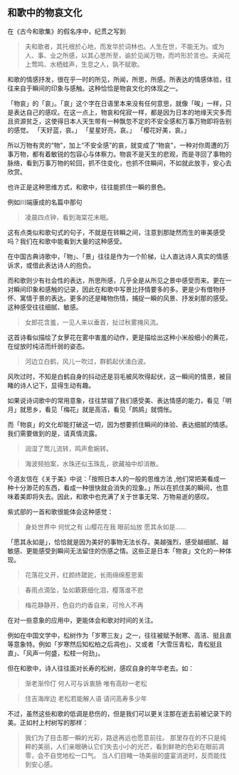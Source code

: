## 和歌中的物哀文化

在《古今和歌集》的假名序中，纪贯之写到

> 夫和歌者，其托根於心地，而发华於词林也。人生在世，不能无为。或为人、事、业之所感，以其心思所至，谕於见闻万物，而吟形於言也。夫闻花上莺鸣、水栖蛙声，生息之人，孰不赋歌。

和歌的情感抒发，很在乎一时的所见，所闻，所思，所感。所表达的情感体验，往往来自于瞬间的印象与感触。这种恰恰是物哀文化的体现之一。


「物哀」的「哀」。「哀」这个字在日语里本来没有任何意思，就像「唉」一样，只是表达自己的感叹。在这一点上，物哀和侘寂一样，都是因为日本的地缘天灾多而且资源贫乏，这使得日本人天生带有一种飘忽不定的不安全感和万事万物即将告别的感觉。
「天好蓝，哀。」
「星星好亮，哀。」
「樱花好美，哀。」

所以万物有灵的“物”，加上“不安全感”的哀，就变成了“物哀”，一种对你周遭的万事万物，都有着敏锐的包容心与体察力。物哀不是天生的悲观，而是寻回了事物的脉络，看到万事万物的轮回，抓不住变化，也抓不住瞬间，不如就此放手，安心去欣赏。

也许正是这种思维方式，和歌中，往往能抓住一瞬的景色。

例如川端康成的名篇中那句
> 凌晨四点钟，看到海棠花未眠。

这有点类似和歌句式的句子，不就是在转瞬之间，注意到那陡然而生的审美感受吗？我们在和歌中能看到大量的这种感受。

在中国古典诗歌中，「物」、「景」往往是作为一个阶梯，让人直达诗人真实的情感诉求，或借此表达诗人的抱负。

而和歌则少有社会性的表达，所思所感，几乎全是从所见之景中感受而来。更在一对瞬间印象和感触的记录，因此在和歌中写景比抒情要多的多。更是少有借物抒怀、寓情于景的表达。更多的还是睹物伤情，捕捉一瞬的风景、抒发刹那的感受。这种感受往往细腻、敏感。

> 女郎花含羞，一见人来以垂首，扯过秋雾掩风流。

这首诗看似描绘了女萝花在雾中害羞的动作，更是描绘出这种小米般细小的黄花，在绽放时纯洁而纤弱的姿态。

> 河边立白鹤，风儿一吹过，群鹤起伏涌白波。

风吹过时，不知是白鹤自身的抖动还是羽毛被风吹得起伏，这一瞬间的情景，被目睹的诗人记下，显得生动有趣。

如果说诗词歌中的常用意象，往往禁锢了我们感受美、表达情感的能力，看见「明月」就思乡，看见「梅花」就是高洁，看见「鹧鸪」就惆怅。

而「物哀」的文化却能打破这一切，因为想要抓住瞬间的体验、表达细腻的情感。我们需要做到的是，请真情流露。

> 润湿了莺儿流转，鸣声愈婉转。

> 海波频拍案，水珠还似玉珠乱，欲藏袖中却消散。


今道友信在《关于美》中说：「按照日本人的一般的思维方法 ,他们常把美看成一种十分渺茫的东西，看成一种很快就会消失的现象。」所以在抓住美的瞬间，也意味着美即将失去。因此，和歌中也充满了关于世事无常、万物易逝的感叹。

紫式部的一首和歌很能体会这种感觉：

> 身处世界中
何忧之有
山樱花在我
眼前灿放
愿其永如是……

「愿其永如是」，恰恰就是因为美好的事物无法长存。美越强烈，感受越细腻、越敏感、更能感受到瞬间无法留住的伤感之情。这些正是日本「物哀」文化的一种体现。

> 花落花又开，红颜终蹉跎，长雨绵绵惹思索

> 春雨点滴坠，坠如簌簌细化泪，樱落谁不悲

> 梅花静静开，色自灼灼香自来，可怜人不再

在对一些意象的应用中，更能体会和歌对时间的关注。

例如在中国文学中，松树作为「岁寒三友」之一，往往被赋予耐寒、高洁、挺且直等意象特。例如「岁寒然后知松柏之后凋也」、又或者「大雪压青松，青松挺且直」、「风声一何盛，松枝一何劲」。

但在和歌中，诗人往往面对长寿的松树，感叹自身的年华老去。如：

>渐老渐伶仃
何人可与诉衷肠
唯有高砂一老松

>住吉海岸边
老松若能解人语
请问高寿多少年

不过，虽然这些和歌的低调是悲伤的，但是我们可以更关注那在逝去前被记录下的美。正如村上村树写的那样：

> 我们为了目击那一瞬的光彩，路途再远也愿意前往。
那里存在的不只是纯粹的美丽，人们亲眼确认它们失去小小的光芒，看到鲜艳的色彩在眼前凋零，会不自觉地松一口气。
当人们目睹一场美丽的盛宴消逝时，反而能找到安心感。
